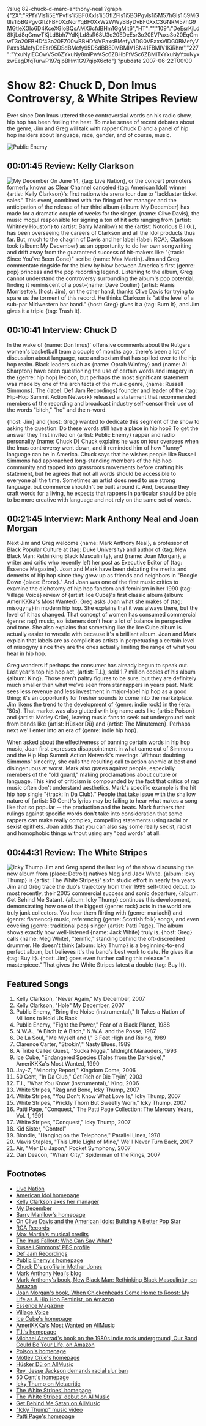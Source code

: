 ?slug 82-chuck-d-marc-anthony-neal
?graph {"2X":"RPfYVls1i5EYPvfls1i5BF0Xxls1i5GflZFls1i5BGPgvls1i5M57hGls1i59MGtlls1i5BGPgvGflZFBF0XxNcrYqBF0XxW2WWyBByDvBF0XxC3GNRM57hG9MGtleXGIo6D4KceXGIoBQsAMX6cfdBHm1GgMit6","HT":"","109":"DeEsrKjLd8KjLd8qGmwTKjLd8bh7YdKjLd8sR68U3o20EDeEsr3o20EVPaxs3o20EqGmwT3o20EBHDf43o20EZ00wBBHDf4VPaxsBMefyVlDG0VPaxsVlDG0BMefyVPaxsBMefyDeEsr95DSdBMefy95DSdBB80MBMIV1SN41FBMIV1KiRhm","227":"YxuNylECOwVSc6ZYxuNy8miPwVSc6ZBHbFfVSc6ZBMlTxYxuNyYxuNyxzwEegDfqTurwP197qipBHm1G97qipX6cfd"}
?pubdate 2007-06-22T00:00

# Show 82: Chuck D, Don Imus Controversy, & White Stripes Review
Ever since Don Imus uttered those controversial words on his radio show, hip hop has been feeling the heat. To make sense of recent debates about the genre, Jim and Greg will talk with rapper Chuck D and a panel of hip hop insiders about language, race, gender, and of course, music.

![Public Enemy](//static.soundopinions.org/images/2007/PublicEnemy.jpg)

## 00:01:45 Review: Kelly Clarkson
![My December](//static.soundopinions.org/assets/82/2X0.jpg "316265/521261320")
On June 14, {tag: Live Nation}, or the concert promoters formerly known as Clear Channel canceled {tag: American Idol} winner {artist: Kelly Clarkson}'s first nationwide arena tour due to "lackluster ticket sales." This event, combined with the firing of her manager and the anticipation of the release of her third album {album: My December} has made for a dramatic couple of weeks for the singer. {name: Clive Davis}, the music mogul responsible for signing a ton of hit acts ranging from {artist: Whitney Houston} to {artist: Barry Manilow} to the {artist: Notorious B.I.G.}, has been overseeing the careers of Clarkson and all the Idol products thus far. But, much to the chagrin of Davis and her label {label: RCA}, Clarkson took {album: My December} as an opportunity to do her own songwriting and drift away from the guaranteed success of hit-makers like "{track: Since You've Been Gone}" scribe {name: Max Martin}. Jim and Greg commentate ringside for the blow by blow between America's first {genre: pop} princess and the pop recording legend. Listening to the album, Greg cannot understand the controversy surrounding the album's pop potential, finding it reminiscent of a post-{name: Dave Coulier} {artist: Alanis Morrisette}. {host: Jim}, on the other hand, thanks Clive Davis for trying to spare us the torment of this record. He thinks Clarkson is "at the level of a sub-par Midwestern bar band." {host: Greg} gives it a {tag: Burn It}, and Jim gives it a triple {tag: Trash It}.

## 00:10:41 Interview: Chuck D
In the wake of {name: Don Imus}' offensive comments about the Rutgers women's basketball team a couple of months ago, there's been a lot of discussion about language, race and sexism that has spilled over to the hip hop realm. Black leaders such as {name: Oprah Winfrey} and {name: Al Sharpton} have been questioning the use of certain words and imagery in the {genre: hip hop} lexicon, but perhaps the most significant statement was made by one of the architects of the music genre, {name: Russell Simmons}. The {label: Def Jam Recordings} founder and leader of the {tag: Hip-Hop Summit Action Network} released a statement that recommended members of the recording and broadcast industry self-censor their use of the words "bitch," "ho" and the n-word.

{host: Jim} and {host: Greg} wanted to dedicate this segment of the show to asking the question: Do these words still have a place in hip hop? To get the answer they first invited on {artist: Public Enemy} rapper and radio personality {name: Chuck D} Chuck explains he was on tour oversees when the Imus controversy went down, and it reminded him of how "funny" language can be in America. Chuck says that he wishes people like Russell Simmons had approached long-standing members of the hip hop community and tapped into grassroots movements before crafting his statement, but he agrees that not all words should be accessible to everyone all the time. Sometimes an artist does need to use strong language, but commerce shouldn't be built around it. And, because they craft words for a living, he expects that rappers in particular should be able to be more creative with language and not rely on the same set of words.

## 00:21:45 Interview: Mark Anthony Neal and Joan Morgan
Next Jim and Greg welcome {name: Mark Anthony Neal}, a professor of Black Popular Culture at {tag: Duke University} and author of {tag: New Black Man: Rethinking Black Masculinity}, and {name: Joan Morgan}, a writer and critic who recently left her post as Executive Editor of {tag: Essence Magazine}. Joan and Mark have been debating the merits and demerits of hip hop since they grew up as friends and neighbors in "Boogie Down {place: Bronx}." And Joan was one of the first music critics to examine the dichotomy of hip hop fandom and feminism in her 1990 {tag: Village Voice} review of {artist: Ice Cube}'s first classic album {album: AmeriKKKa's Most Wanted}. Greg asks Joan what she makes of {tag: misogyny} in modern hip hop. She explains that it was always there, but the level of it has changed. That concept of women has consumed commercial {genre: rap} music, so listeners don't hear a lot of balance in perspective and tone. She also explains that something like the Ice Cube album is actually easier to wrestle with because it's a brilliant album. Joan and Mark explain that labels are as complicit as artists in perpetuating a certain level of misogyny since they are the ones actually limiting the range of what you hear in hip hop.

Greg wonders if perhaps the consumer has already begun to speak out. Last year's top hip hop act, {artist: T.I.}, sold 1.7 million copies of his album {album: King}. Those aren't paltry figures to be sure, but they are definitely much smaller than what we've seen from star rappers in years past. Mark sees less revenue and less investment in major-label hip hop as a good thing; it's an opportunity for fresher sounds to come into the marketplace. Jim likens the trend to the development of {genre: indie rock} in the {era: '80s}. That market was also glutted with big name acts like {artist: Poison} and {artist: Mötley Crüe}, leaving music fans to seek out underground rock from bands like {artist: Hüsker Dü} and {artist: The Minutemen}. Perhaps next we'll enter into an era of {genre: indie hip hop}.

When asked about the effectiveness of banning certain words in hip hop music, Joan first expresses disappointment in what came out of Simmons and the Hip Hop Summit Action Network's meetings. Without doubting Simmons' sincerity, she calls the resulting call to action anemic at best and disingenuous at worst. Mark also grates against people, especially members of the "old guard," making proclamations about culture or language. This kind of criticism is compounded by the fact that critics of rap music often don't understand aesthetics. Mark's specific example is the hit hip hop single "{track: In Da Club}." People that take issue with the shallow nature of {artist: 50 Cent}'s lyrics may be failing to hear what makes a song like that so popular -- the production and the beats. Mark furthers that rulings against specific words don't take into consideration that some rappers can make really complex, compelling statements using racial or sexist epithets. Joan adds that you can also say some really sexist, racist and homophobic things without using any "bad words" at all.

## 00:44:31 Review: The White Stripes
![Icky Thump](//static.soundopinions.org/assets/82/2270.jpg)
Jim and Greg spend the last leg of the show discussing the new album from {place: Detroit} natives Meg and Jack White. {album: Icky Thump} is {artist: The White Stripes}' sixth studio effort in nearly ten years. Jim and Greg trace the duo's trajectory from their 1999 self-titled debut, to most recently, their 2005 commercial success and sonic departure, {album: Get Behind Me Satan}. {album: Icky Thump} continues this development, demonstrating how one of the biggest {genre: rock} acts in the world are truly junk collectors. You hear them flirting with {genre: mariachi} and {genre: flamenco} music, referencing {genre: Scottish folk} songs, and even covering {genre: traditional pop} singer {artist: Patti Page}. The album shows exactly how well-listened {name: Jack White} truly is. {host: Greg} calls {name: Meg White}, "terrific," standing behind the oft-discredited drummer. He doesn't think {album: Icky Thump} is a beginning-to-end perfect album, but believes it's the band's best work to date. He gives it a {tag: Buy It}. {host: Jim} goes even further calling this release "a masterpiece." That gives the White Stripes latest a double {tag: Buy It}.

## Featured Songs
1. Kelly Clarkson, "Never Again," My December, 2007
2. Kelly Clarkson, "Hole" My December, 2007
3. Public Enemy, "Bring the Noise (instrumental)," It Takes a Nation of Millions to Hold Us Back
4. Public Enemy, "Fight the Power," Fear of a Black Planet, 1988
5. N.W.A., "A Bitch Iz A Bitch," N.W.A. and the Posse, 1987
6. De La Soul, "Me Myself and I," 3 Feet High and Rising, 1989
7. Clarence Carter, "Strokin'," Nasty Blues, 1989
8. A Tribe Called Quest, "Sucka Nigga," Midnight Marauders, 1993
9. Ice Cube, "Endangered Species (Tales from the Darkside)," AmeriKKKa's Most Wanted, 1990
10. Jay-Z, "Minority Report," Kingdom Come, 2006
11. 50 Cent, "In Da Club," Get Rich or Die Tryin', 2003
12. T.I., "What You Know (instrumental)," King, 2006
13. White Stripes, "Rag and Bone, Icky Thump, 2007
14. White Stripes, "You Don't Know What Love Is," Icky Thump, 2007
15. White Stripes, "Prickly Thorn But Sweetly Worn," Icky Thump, 2007
16. Patti Page, "Conquest," The Patti Page Collection: The Mercury Years, Vol. 1, 1991
17. White Stripes, "Conquest," Icky Thump, 2007
18. Kid Sister, "Control"
19. Blondie, "Hanging on the Telephone," Parallel Lines, 1978
20. Mavis Staples, "This Little Light of Mine," We'll Never Turn Back, 2007
21. Air, "Mer Du Japon," Pocket Symphony, 2007
22. Dan Deacon, "Wham City," Spiderman of the Rings, 2007

## Footnotes
- [Live Nation](http://www.livenation.com/)
- [American Idol homepage](http://www.americanidol.com/)
- [Kelly Clarkson axes her manager](http://www.ew.com/ew/article/0,,20038840_20038841_20042259,00.html)
- [My December](http://en.wikipedia.org/wiki/My_December_(album))
- [Barry Manilow's homepage](http://www.barrynet.com/)
- [On Clive Davis and the American Idols: Building A Better Pop Star](http://www.time.com/time/magazine/article/0,9171,1101031013-493242,00.html)
- [RCA Records](http://www.rcarecords.com/)
- [Max Martin's musical credits](http://en.wikipedia.org/wiki/Max_Martin's_Songwriting_and_Production_Credits)
- [The Imus Fallout: Who Can Say What?](http://www.time.com/time/nation/article/0,8599,1609490,00.html)
- [Russell Simmons' PBS profile](http://www.pbs.org/wgbh/theymadeamerica/whomade/simmons_hi.html)
- [Def Jam Recordings](http://www.defjam.com/)
- [Public Enemy's homepage](http://www.publicenemy.com/)
- [Chuck D's profile in Mother Jones](http://www.motherjones.com/arts/qa/2004/09/09_100.html)
- [Mark Anthony Neal's blog](http://newblackman.blogspot.com/)
- [Mark Anthony's book, New Black Man: Rethinking Black Masculinity, on Amazon](http://www.amazon.com/New-Black-Man-Rethinking-Masculinity/dp/0415971098)
- [Joan Morgan's book, When Chickenheads Come Home to Roost: My Life as A Hip Hop Feminist, on Amazon](http://www.amazon.com/When-Chickenheads-Come-Home-Roost/dp/0684822628)
- [Essence Magazine](http://www.essence.com/)
- [Village Voice](http://www.villagevoice.com/)
- [Ice Cube's homepage](http://www.icecube.com/)
- [AmeriKKKa's Most Wanted on AllMusic](http://www.allmusic.com/cg/amg.dll?p=amg&sql=10:3pfrxqy5ldte)
- [T.I.'s homepage](http://www.trapmuzik.com/)
- [Michael Azerrad's book on the 1980s indie rock underground, Our Band Could Be Your Life, on Amazon](http://www.amazon.com/Our-Band-Could-Your-Life/dp/0316787531)
- [Poison's homepage](http://www.poisonweb.com/)
- [Mötley Crüe's homepage](http://www.motley.com/)
- [Hüsker Dü on AllMusic](http://www.allmusic.com/cg/amg.dll?P=amg&sql=husker+du&x=0&y=0&opt1=1&sourceid=mozilla-search)
- [Rev. Jesse Jackson demands racial slur ban](http://news.bbc.co.uk/2/hi/entertainment/6191188.stm)
- [50 Cent's homepage](http://www.50cent.com/)
- [Icky Thump on Metacritic](http://www.metacritic.com/music/artists/whitestripes/ickythump)
- [The White Stripes' homepage](http://www.whitestripes.com/)
- [The White Stripes' debut on AllMusic](http://www.allmusic.com/cg/amg.dll?p=amg&token=&sql=10:jpfqxqqkld6e)
- [Get Behind Me Satan on AllMusic](http://www.allmusic.com/cg/amg.dll?p=amg&sql=10:axfwxqlsldte)
- ["Icky Thump" music video](http://www.youtube.com/watch?v=1OjTspCqvk8)
- [Patti Page's homepage](http://www.misspattipage.com/)
